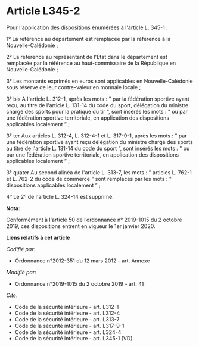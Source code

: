 # Article L345-2

Pour l'application des dispositions énumérées à l'article L. 345-1 :

1° La référence au département est remplacée par la référence à la Nouvelle-Calédonie ;

2° La référence au représentant de l'Etat dans le département est remplacée par la référence au haut-commissaire de la
République en Nouvelle-Calédonie ;

3° Les montants exprimés en euros sont applicables en Nouvelle-Calédonie sous réserve de leur contre-valeur en monnaie
locale ;

3° bis A l'article L. 312-1, après les mots : " par la fédération sportive ayant reçu, au titre de l'article L. 131-14 du
code du sport, délégation du ministre chargé des sports pour la pratique du tir ”, sont insérés les mots : " ou par une
fédération sportive territoriale, en application des dispositions applicables localement ” ;

3° ter Aux articles L. 312-4, L. 312-4-1 et L. 317-9-1, après les mots : " par une fédération sportive ayant reçu délégation
du ministre chargé des sports au titre de l'article L. 131-14 du code du sport ”, sont insérés les mots : " ou par une
fédération sportive territoriale, en application des dispositions applicables localement ” ;

3° quater Au second alinéa de l'article L. 313-7, les mots : " articles L. 762-1 et L. 762-2 du code de commerce ” sont
remplacés par les mots : " dispositions applicables localement ” ;

4° Le 2° de l'article L. 324-14 est supprimé.

**Nota:**

Conformément à l'article 50 de l’ordonnance n° 2019-1015 du 2 octobre 2019, ces dispositions entrent en vigueur le 1er
janvier 2020.

**Liens relatifs à cet article**

_Codifié par_:

  - Ordonnance n°2012-351 du 12 mars 2012 - art. Annexe

_Modifié par_:

  - Ordonnance n°2019-1015 du 2 octobre 2019 - art. 41

_Cite_:

  - Code de la sécurité intérieure - art. L312-1
  - Code de la sécurité intérieure - art. L312-4
  - Code de la sécurité intérieure - art. L313-7
  - Code de la sécurité intérieure - art. L317-9-1
  - Code de la sécurité intérieure - art. L324-4
  - Code de la sécurité intérieure - art. L345-1 (VD)
